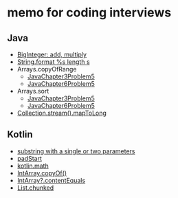 # memo for coding interviews
## Java
- [BigInteger: add, multiply](/problems-in-jvm/src/main/java/JavaChapter1Problem6.java)
- [String.format %s length s](/problems-in-jvm/src/main/java/JavaChapter1Problem6.java)
- Arrays.copyOfRange
  - [JavaChapter3Problem5](/problems-in-jvm/src/main/java/JavaChapter3Problem5.java)
  - [JavaChapter6Problem5](/problems-in-jvm/src/main/java/JavaChapter6Problem5.java)
- Arrays.sort
  - [JavaChapter3Problem5](/problems-in-jvm/src/main/java/JavaChapter3Problem5.java)
  - [JavaChapter6Problem5](/problems-in-jvm/src/main/java/JavaChapter6Problem5.java)
- [Collection.stream().mapToLong](/problems-in-jvm/src/main/java/JavaChapter6Problem5.java)
## Kotlin
- [substring with a single or two parameters](/problems-in-jvm/src/main/kotlin/Chapter1Problem6.kt) 
- [padStart](/problems-in-jvm/src/main/kotlin/Chapter1Problem6.kt)
- [kotlin.math](/problems-in-jvm/src/main/kotlin/Chapter5Problem6.kt)
- [IntArray.copyOf()](/problems-in-jvm/src/test/kotlin/Chapter5Problem6Test.kt)
- [IntArray?.contentEquals](/problems-in-jvm/src/test/kotlin/Chapter5Problem6Test.kt)
- [List.chunked](/problems-in-jvm/src/test/kotlin/Chapter6Problem5.kt)
